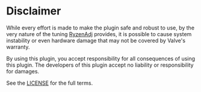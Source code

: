 # Disclaimer

While every effort is made to make the plugin safe and robust to use, by the very nature of the tuning [RyzenAdj] provides, it is possible to cause system instability or even hardware damage that may not be covered by Valve's warranty.

By using this plugin, you accept responsibility for all consequences of using this plugin.
The developers of this plugin accept no liability or responsibility for damages.

See the [LICENSE](https://github.com/XanderXAJ/ryzenadj-decky-plugin/blob/main/LICENSE) for the full terms.

[ryzenadj]: https://github.com/FlyGoat/RyzenAdj
